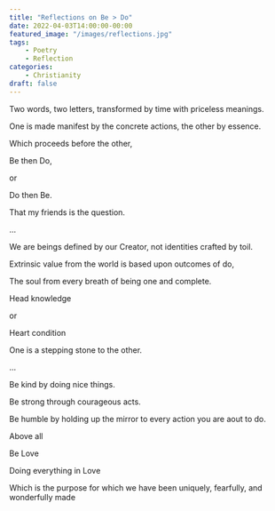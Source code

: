 ```yaml
---
title: "Reflections on Be > Do"
date: 2022-04-03T14:00:00-00:00
featured_image: "/images/reflections.jpg"
tags:
    - Poetry
    - Reflection
categories:
    - Christianity
draft: false
---
```

Two words, two letters, transformed by time with priceless meanings.

One is made manifest by the concrete actions, the other by essence.

Which proceeds before the other, 

Be then Do, 

or 

Do then Be. 

That my friends is the question.

...
 


We are beings defined by our Creator, not identities crafted by toil.

Extrinsic value from the world is based upon outcomes of do, 

The soul from every breath of being one and complete.

Head knowledge 

or 

Heart condition

One is a stepping stone to the other.

...



Be kind by doing nice things.

Be strong through courageous acts.

Be humble by holding up the mirror to every action you are aout to do.

Above all

Be Love

Doing everything in Love 

Which is the purpose for which we have been uniquely, fearfully, and wonderfully made
